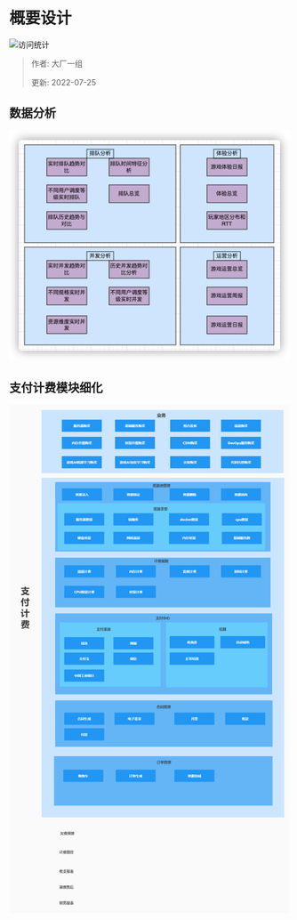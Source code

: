 # 概要设计

![访问统计](https://visitor-badge.glitch.me/badge?page_id=senlypan.cloudgaming.03-outline-design&left_color=blue&right_color=red)

> 作者: 大厂一组
>
> 更新: 2022-07-25

## 数据分析

![data_analysis](../_media/image/03-outline-design/data_analysis.png)


## 支付计费模块细化

![](../_media/image/03-outline-design/pay-charge-detail-001.jpg)




